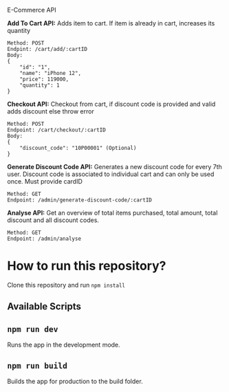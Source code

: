 E-Commerce API

**Add To Cart API:** Adds item to cart. If item is already in cart, increases its quantity
```
Method: POST
Endpint: /cart/add/:cartID
Body: 
{
    "id": "1",
    "name": "iPhone 12",
    "price": 119000,
    "quantity": 1
}
```

**Checkout API:** Checkout from cart, if discount code is provided and valid adds discount else throw error
```
Method: POST
Endpoint: /cart/checkout/:cartID
Body:
{
    "discount_code": "10P00001" (Optional)
}
```

**Generate Discount Code API:** Generates a new discount code for every 7th user. Discount code is associated to individual cart and can only be used once. Must provide cardID
```
Method: GET
Endpoint: /admin/generate-discount-code/:cartID
```

**Analyse API:** Get an overview of total items purchased, total amount, total discount and all discount codes.
```
Method: GET
Endpoint: /admin/analyse
```

# How to run this repository?
Clone this repository and run ```npm install```

## Available Scripts
## ```npm run dev```
Runs the app in the development mode.

## ```npm run build```
Builds the app for production to the build folder.